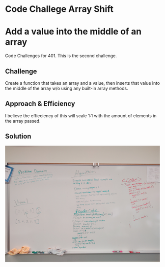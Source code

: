 # Code Challege Array Shift

# Add a value into the middle of an array

Code Challenges for 401. This is the second challenge.

## Challenge

Create a function that takes an array and a value, then inserts that value into the middle of the array w/o using any built-in array methods.

## Approach & Efficiency

I believe the effieciency of this will scale 1:1 with the amount of elements in the array passed. 

## Solution

![](code-challenges/02-ArrayShift/assets/02-ArrayShift.jpg)

